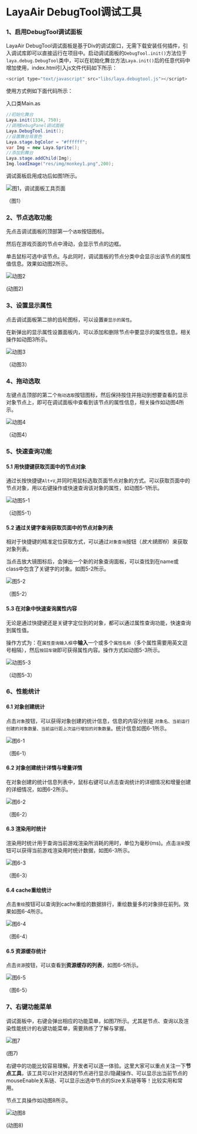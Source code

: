 # LayaAir DebugTool调试工具

### 1、启用DebugTool调试面板

LayaAir DebugTool调试面板是基于Div的调试窗口，无需下载安装任何插件，引入调试库即可以直接运行在项目中。启动调试面板的`DebugTool.init()`方法位于`laya.debug.DebugTool`类中，可以在初始化舞台方法`Laya.init()`后的任意代码中增加使用，index.html引入js文件代码如下所示：

```javascript
<script type="text/javascript" src="libs/laya.debugtool.js"></script>
```

使用方式例如下面代码所示：

入口类Main.as

```java
//初始化舞台
Laya.init(1334, 750);
//调用DebugPanel调试面板
Laya.DebugTool.init();
//设置舞台背景色
Laya.stage.bgColor = "#ffffff";
var Img = new Laya.Sprite();
//添加到舞台
Laya.stage.addChild(Img);
Img.loadImage("res/img/monkey1.png",200);
```

调试面板启用成功后如图1所示。

![图1，调试面板工具页面](img/1.png)  

（图1）



### 2、节点选取功能

先点击调试面板的顶部第一个`选取`按钮图标。

然后在游戏页面的节点中滑动，会显示节点的边框。

单击鼠标可选中该节点。与此同时，调试面板的节点分类中会显示出该节点的属性值信息。效果如动图2所示。

![动图2](img/2.gif) 

(动图2)



### 3、设置显示属性

点击调试面板第二排的齿轮图标，可以设置`要显示的属性`。

在新弹出的显示属性设置面板内，可以添加和删除节点中要显示的属性信息。相关操作如动图3所示。

![动图3](img/3.gif)  

（动图3）



### 4、拖动选取

左键点击顶部的第二个`拖动选取`按钮图标，然后保持按住并拖动到想要查看的显示对象节点上，即可在调试面板中查看到该节点的属性信息，相关操作如动图4所示。


![动图4](img/4.gif)  

（动图4）



### 5、快速查询功能

#### 5.1 用快捷键获取页面中的节点对象

通过长按快捷键`Alt+V`,并同时用鼠标选取页面节点对象的方式。可以获取页面中的节点对象，用以右键操作或快速查询该对象的属性，如动图5-1所示。

![动图5-1](img/5-1.gif)  

（动图5-1）

#### 5.2 通过关键字查询获取页面中的节点对象列表

相对于快捷键的精准定位获取方式，可以通过`对象查询`按钮（*放大镜图标*）来获取对象列表。

当点击放大镜图标后，会弹出一个新的对象查询面板，可以查找到在name或class中包含了关键字的对象。如图5-2所示。

![图5-2](img/5-2.png) 

（图5-2）

#### 5.3 在对象中快速查询属性内容

无论是通过快捷键还是关键字定位到的对象，都可以通过属性查询功能，快速查询到属性值。

操作方式为：在`属性查询输入框`中**输入**一个或多个`属性名称`（多个属性需要用英文逗号相隔），然后`按回车键`即可获得属性内容。操作方式如动图5-3所示。

![动图5-3](img/5-3.gif)  

（动图5-3）



### 6、性能统计

#### 6.1 对象创建统计

点击`对象`按钮，可以获得对象创建的统计信息，信息的内容分别是 `对象名、当前运行创建的对象数量、当前运行距上次运行增加的对象数量`。统计信息如图6-1所示。

![图6-1](img/6-1.png)   

（图6-1）

#### 6.2 对象创建统计详情与增量详情

在对象创建的统计信息列表中，鼠标右键可以点击查询统计的详细情况和增量创建的详细情况，如图6-2所示。

![图6-2](img/6-2.png)   

（图6-2）

#### 6.3  渲染用时统计

渲染用时统计用于查询当前游戏渲染所消耗的用时，单位为毫秒(ms)。点击`渲染`按钮可以获得当前游戏渲染用时统计数据，如图6-3所示。

![图6-3](img/6-3.png)   

（图6-3）



#### 6.4 cache重绘统计

点击`重绘`按钮可以查询到cache重绘的数据排行，重绘数量多的对象排在前列。效果如图6-4所示。

![图6-4](img/6-4.png)   

（图6-4）



#### 6.5 资源缓存统计

点击`资源`按钮，可以查看到**资源缓存的列表**，如图6-5所示。

![图6-5](img/6-5.png)   

（图6-5）



### 7、右键功能菜单

调试面板中，右键会弹出相应的功能菜单，如图7所示。尤其是节点、查询以及渲染性能统计的右键功能菜单，需要熟练了了解与掌握。

![图7](img/7.png) 

(图7)



右键中的功能比较容易理解。开发者可以逐一体验。这里大家可以重点关注一下**节点工具**，该工具可以针对选择的节点进行显示/隐藏操作、可以显示出当前节点的mouseEnable关系链、可以显示出选中节点的Size关系链等等！比较实用和常用。

节点工具操作如动图8所示。

![动图8](img/8.gif)  

(动图8)



